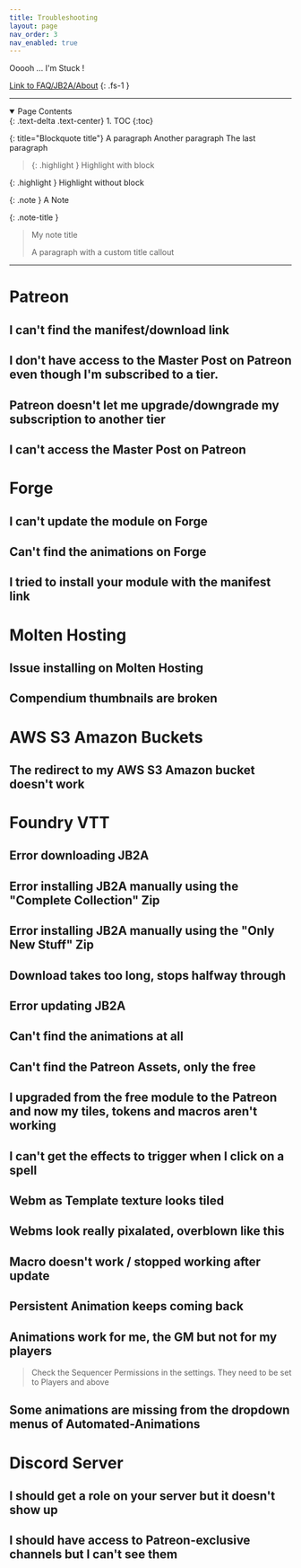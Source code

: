 ```yaml
---
title: Troubleshooting
layout: page
nav_order: 3
nav_enabled: true
---
```


Ooooh ... I'm Stuck !

[Link to FAQ/JB2A/About](/docs/faq/jb2a.html#about-jb2a)
{: .fs-1 }


***

<details open markdown="block">
  <summary>
    Page Contents
  </summary>
  {: .text-delta .text-center}
1. TOC
{:toc}
</details>


{: title="Blockquote title"}
A paragraph
Another paragraph
The last paragraph


> {: .highlight }
  Highlight with block

{: .highlight }
Highlight without block

{: .note }
A Note

{: .note-title }
> My note title
>
> A paragraph with a custom title callout


***

# Patreon
## I can't find the manifest/download link
## I don't have access to the Master Post on Patreon even though I'm subscribed to a tier.
## Patreon doesn't let me upgrade/downgrade my subscription to another tier
## I can't access the Master Post on Patreon

# Forge
## I can't update the module on Forge
## Can't find the animations on Forge
## I tried to install your module with the manifest link

# Molten Hosting
## Issue installing on Molten Hosting

## Compendium thumbnails are broken

# AWS S3 Amazon Buckets
## The redirect to my AWS S3 Amazon bucket doesn't work

# Foundry VTT
## Error downloading JB2A
## Error installing JB2A manually using the "Complete Collection" Zip
## Error installing JB2A  manually using the "Only New Stuff" Zip
## Download takes too long, stops halfway through
## Error updating JB2A
## Can't find the animations at all
## Can't find the Patreon Assets, only the free
## I upgraded from the free module to the Patreon and now my tiles, tokens and macros aren't working
## I can't get the effects to trigger when I click on a spell
## Webm as Template texture looks tiled
## Webms look really pixalated, overblown like this
## Macro doesn't work / stopped working after update
## Persistent Animation keeps coming back
## Animations work for me, the GM but not for my players
> Check the Sequencer Permissions in the settings. 
> They need to be set to Players and above
## Some animations are missing from the dropdown menus of Automated-Animations




# Discord Server
## I should get a role on your server but it doesn't show up
## I should have access to Patreon-exclusive channels but I can't see them
## 




